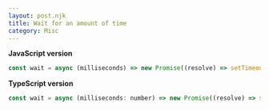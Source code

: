 ```yaml
---
layout: post.njk
title: Wait for an amount of time
category: Misc
---
```


**JavaScript version**

```js
const wait = async (milliseconds) => new Promise((resolve) => setTimeout(resolve, milliseconds));
```

**TypeScript version**

```js
const wait = async (milliseconds: number) => new Promise((resolve) => setTimeout(resolve, milliseconds));
```
